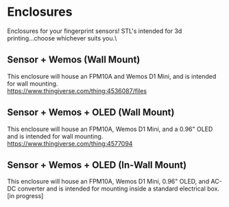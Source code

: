 # Enclosures
Enclosures for your fingerprint sensors! STL's intended for 3d printing...choose whichever suits you.\

## Sensor + Wemos (Wall Mount)
This enclosure will house an FPM10A and Wemos D1 Mini, and is intended for wall mounting.\
https://www.thingiverse.com/thing:4536087/files

## Sensor + Wemos + OLED (Wall Mount)
This enclosure will house an FPM10A, Wemos D1 Mini, and a 0.96" OLED and is intended for wall mounting.\
https://www.thingiverse.com/thing:4577094

## Sensor + Wemos + OLED (In-Wall Mount)
This enclosure will house an FPM10A, Wemos D1 Mini, 0.96" OLED, and AC-DC converter and is intended for mounting inside a standard electrical box.\
[in progress]
